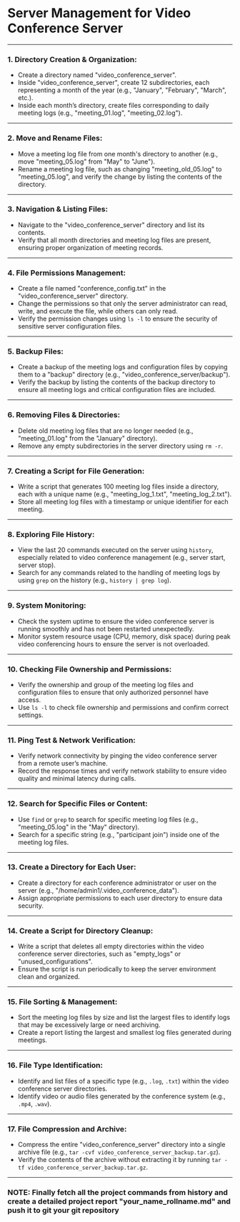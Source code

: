 # Server Management for Video Conference Server

---

### **1. Directory Creation & Organization:**
   - Create a directory named "video_conference_server".
   - Inside "video_conference_server", create 12 subdirectories, each representing a month of the year (e.g., "January", "February", "March", etc.).
   - Inside each month’s directory, create files corresponding to daily meeting logs (e.g., "meeting_01.log", "meeting_02.log").

---

### **2. Move and Rename Files:**
   - Move a meeting log file from one month's directory to another (e.g., move "meeting_05.log" from "May" to "June").
   - Rename a meeting log file, such as changing "meeting_old_05.log" to "meeting_05.log", and verify the change by listing the contents of the directory.

---

### **3. Navigation & Listing Files:**
   - Navigate to the "video_conference_server" directory and list its contents.
   - Verify that all month directories and meeting log files are present, ensuring proper organization of meeting records.

---

### **4. File Permissions Management:**
   - Create a file named "conference_config.txt" in the "video_conference_server" directory.
   - Change the permissions so that only the server administrator can read, write, and execute the file, while others can only read.
   - Verify the permission changes using `ls -l` to ensure the security of sensitive server configuration files.

---

### **5. Backup Files:**
   - Create a backup of the meeting logs and configuration files by copying them to a "backup" directory (e.g., "video_conference_server/backup").
   - Verify the backup by listing the contents of the backup directory to ensure all meeting logs and critical configuration files are included.

---

### **6. Removing Files & Directories:**
   - Delete old meeting log files that are no longer needed (e.g., "meeting_01.log" from the "January" directory).
   - Remove any empty subdirectories in the server directory using `rm -r`.

---

### **7. Creating a Script for File Generation:**
   - Write a script that generates 100 meeting log files inside a directory, each with a unique name (e.g., "meeting_log_1.txt", "meeting_log_2.txt").
   - Store all meeting log files with a timestamp or unique identifier for each meeting.

---

### **8. Exploring File History:**
   - View the last 20 commands executed on the server using `history`, especially related to video conference management (e.g., server start, server stop).
   - Search for any commands related to the handling of meeting logs by using `grep` on the history (e.g., `history | grep log`).

---

### **9. System Monitoring:**
   - Check the system uptime to ensure the video conference server is running smoothly and has not been restarted unexpectedly.
   - Monitor system resource usage (CPU, memory, disk space) during peak video conferencing hours to ensure the server is not overloaded.

---

### **10. Checking File Ownership and Permissions:**
   - Verify the ownership and group of the meeting log files and configuration files to ensure that only authorized personnel have access.
   - Use `ls -l` to check file ownership and permissions and confirm correct settings.

---

### **11. Ping Test & Network Verification:**
   - Verify network connectivity by pinging the video conference server from a remote user’s machine.
   - Record the response times and verify network stability to ensure video quality and minimal latency during calls.

---

### **12. Search for Specific Files or Content:**
   - Use `find` or `grep` to search for specific meeting log files (e.g., "meeting_05.log" in the "May" directory).
   - Search for a specific string (e.g., "participant join") inside one of the meeting log files.

---

### **13. Create a Directory for Each User:**
   - Create a directory for each conference administrator or user on the server (e.g., "/home/admin1/.video_conference_data").
   - Assign appropriate permissions to each user directory to ensure data security.

---

### **14. Create a Script for Directory Cleanup:**
   - Write a script that deletes all empty directories within the video conference server directories, such as "empty_logs" or "unused_configurations".
   - Ensure the script is run periodically to keep the server environment clean and organized.

---

### **15. File Sorting & Management:**
   - Sort the meeting log files by size and list the largest files to identify logs that may be excessively large or need archiving.
   - Create a report listing the largest and smallest log files generated during meetings.

---

### **16. File Type Identification:**
   - Identify and list files of a specific type (e.g., `.log`, `.txt`) within the video conference server directories.
   - Identify video or audio files generated by the conference system (e.g., `.mp4`, `.wav`).

---

### **17. File Compression and Archive:**
   - Compress the entire "video_conference_server" directory into a single archive file (e.g., `tar -cvf video_conference_server_backup.tar.gz`).
   - Verify the contents of the archive without extracting it by running `tar -tf video_conference_server_backup.tar.gz`.

---

### NOTE: Finally fetch all the project commands from history and create a detailed project report "your_name_rollname.md" and push it to git your git repository